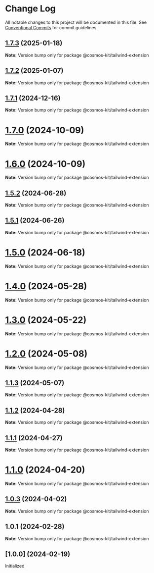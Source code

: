 # Change Log

All notable changes to this project will be documented in this file.
See [Conventional Commits](https://conventionalcommits.org) for commit guidelines.

## [1.7.3](https://github.com/hyperweb-io/cosmos-kit/compare/@cosmos-kit/tailwind-extension@1.7.2...@cosmos-kit/tailwind-extension@1.7.3) (2025-01-18)

**Note:** Version bump only for package @cosmos-kit/tailwind-extension





## [1.7.2](https://github.com/hyperweb-io/cosmos-kit/compare/@cosmos-kit/tailwind-extension@1.7.1...@cosmos-kit/tailwind-extension@1.7.2) (2025-01-07)

**Note:** Version bump only for package @cosmos-kit/tailwind-extension





## [1.7.1](https://github.com/hyperweb-io/cosmos-kit/compare/@cosmos-kit/tailwind-extension@1.7.0...@cosmos-kit/tailwind-extension@1.7.1) (2024-12-16)

**Note:** Version bump only for package @cosmos-kit/tailwind-extension





# [1.7.0](https://github.com/hyperweb-io/cosmos-kit/compare/@cosmos-kit/tailwind-extension@1.6.0...@cosmos-kit/tailwind-extension@1.7.0) (2024-10-09)

**Note:** Version bump only for package @cosmos-kit/tailwind-extension





# [1.6.0](https://github.com/hyperweb-io/cosmos-kit/compare/@cosmos-kit/tailwind-extension@1.5.2...@cosmos-kit/tailwind-extension@1.6.0) (2024-10-09)

**Note:** Version bump only for package @cosmos-kit/tailwind-extension





## [1.5.2](https://github.com/hyperweb-io/cosmos-kit/compare/@cosmos-kit/tailwind-extension@1.5.1...@cosmos-kit/tailwind-extension@1.5.2) (2024-06-28)

**Note:** Version bump only for package @cosmos-kit/tailwind-extension





## [1.5.1](https://github.com/hyperweb-io/cosmos-kit/compare/@cosmos-kit/tailwind-extension@1.5.0...@cosmos-kit/tailwind-extension@1.5.1) (2024-06-26)

**Note:** Version bump only for package @cosmos-kit/tailwind-extension





# [1.5.0](https://github.com/hyperweb-io/cosmos-kit/compare/@cosmos-kit/tailwind-extension@1.4.0...@cosmos-kit/tailwind-extension@1.5.0) (2024-06-18)

**Note:** Version bump only for package @cosmos-kit/tailwind-extension





# [1.4.0](https://github.com/hyperweb-io/cosmos-kit/compare/@cosmos-kit/tailwind-extension@1.3.0...@cosmos-kit/tailwind-extension@1.4.0) (2024-05-28)

**Note:** Version bump only for package @cosmos-kit/tailwind-extension





# [1.3.0](https://github.com/hyperweb-io/cosmos-kit/compare/@cosmos-kit/tailwind-extension@1.2.0...@cosmos-kit/tailwind-extension@1.3.0) (2024-05-22)

**Note:** Version bump only for package @cosmos-kit/tailwind-extension





# [1.2.0](https://github.com/hyperweb-io/cosmos-kit/compare/@cosmos-kit/tailwind-extension@1.1.3...@cosmos-kit/tailwind-extension@1.2.0) (2024-05-08)

**Note:** Version bump only for package @cosmos-kit/tailwind-extension





## [1.1.3](https://github.com/hyperweb-io/cosmos-kit/compare/@cosmos-kit/tailwind-extension@1.1.2...@cosmos-kit/tailwind-extension@1.1.3) (2024-05-07)

**Note:** Version bump only for package @cosmos-kit/tailwind-extension

## [1.1.2](https://github.com/hyperweb-io/cosmos-kit/compare/@cosmos-kit/tailwind-extension@1.1.1...@cosmos-kit/tailwind-extension@1.1.2) (2024-04-28)

**Note:** Version bump only for package @cosmos-kit/tailwind-extension

## [1.1.1](https://github.com/hyperweb-io/cosmos-kit/compare/@cosmos-kit/tailwind-extension@1.1.0...@cosmos-kit/tailwind-extension@1.1.1) (2024-04-27)

**Note:** Version bump only for package @cosmos-kit/tailwind-extension

# [1.1.0](https://github.com/hyperweb-io/cosmos-kit/compare/@cosmos-kit/tailwind-extension@1.0.3...@cosmos-kit/tailwind-extension@1.1.0) (2024-04-20)

**Note:** Version bump only for package @cosmos-kit/tailwind-extension

## [1.0.3](https://github.com/hyperweb-io/cosmos-kit/compare/@cosmos-kit/tailwind-extension@1.0.1...@cosmos-kit/tailwind-extension@1.0.3) (2024-04-02)

**Note:** Version bump only for package @cosmos-kit/tailwind-extension

## 1.0.1 (2024-02-28)

**Note:** Version bump only for package @cosmos-kit/tailwind-extension

## [1.0.0] (2024-02-19)

Initialized
